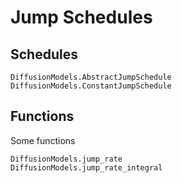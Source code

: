 

# Jump Schedules

## Schedules

```@docs
DiffusionModels.AbstractJumpSchedule
DiffusionModels.ConstantJumpSchedule
```

## Functions

Some functions

```@docs
DiffusionModels.jump_rate
DiffusionModels.jump_rate_integral
```
